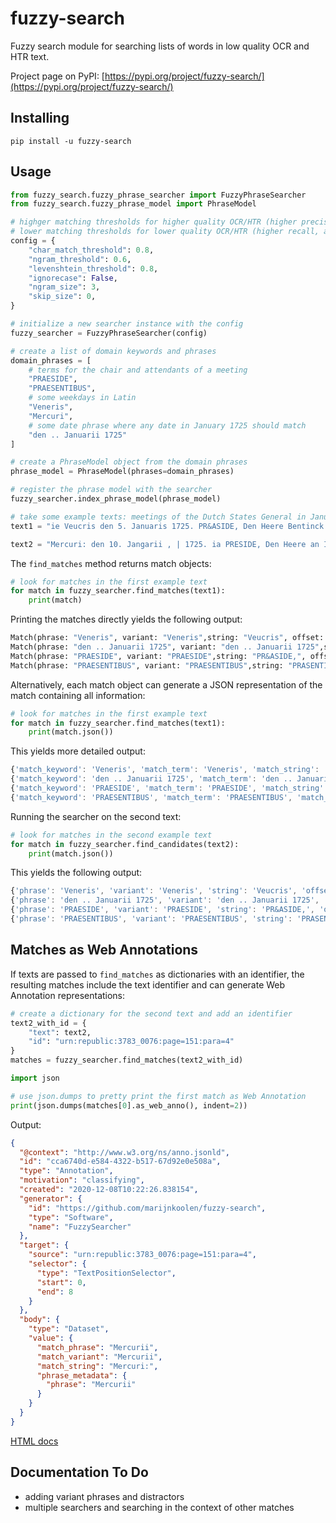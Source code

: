 # fuzzy-search
Fuzzy search module for searching lists of words in low quality OCR and HTR text.

Project page on PyPI: [https://pypi.org/project/fuzzy-search/](https://pypi.org/project/fuzzy-search/)

## Installing

```commandline
pip install -u fuzzy-search
```

## Usage

```python
from fuzzy_search.fuzzy_phrase_searcher import FuzzyPhraseSearcher
from fuzzy_search.fuzzy_phrase_model import PhraseModel

# highger matching thresholds for higher quality OCR/HTR (higher precision, recall should be good anyway)
# lower matching thresholds for lower quality OCR/HTR (higher recall, as that's the main problem)
config = {
    "char_match_threshold": 0.8,
    "ngram_threshold": 0.6,
    "levenshtein_threshold": 0.8,
    "ignorecase": False,
    "ngram_size": 3,
    "skip_size": 0,
}

# initialize a new searcher instance with the config
fuzzy_searcher = FuzzyPhraseSearcher(config)

# create a list of domain keywords and phrases
domain_phrases = [
    # terms for the chair and attendants of a meeting
    "PRAESIDE",
    "PRAESENTIBUS",
    # some weekdays in Latin
    "Veneris", 
    "Mercuri",
    # some date phrase where any date in January 1725 should match
    "den .. Januarii 1725"
]

# create a PhraseModel object from the domain phrases
phrase_model = PhraseModel(phrases=domain_phrases)

# register the phrase model with the searcher
fuzzy_searcher.index_phrase_model(phrase_model)

# take some example texts: meetings of the Dutch States General in January 1725
text1 = "ie Veucris den 5. Januaris 1725. PR&ASIDE, Den Heere Bentinck. PRASENTIEBUS, De Heeren Jan Welderen , van Dam, Torck , met een extraordinaris Gedeputeerde uyt de Provincie van Gelderlandt. Van Maasdam , vanden Boeizelaar , Raadtpenfionaris van Hoornbeeck , met een extraordinaris Gedeputeerde uyt de Provincie van Hollandt ende Welt-Vrieslandt. Velters, Ockere , Noey; van Hoorn , met een extraordinaris Gedeputeerde uyt de Provincie van Zeelandt. Van Renswoude , van Voor{t. Van Schwartzenbergh, vander Waayen, Vegilin Van I{elmuden. Van Iddekinge ‚ van Tamminga."

text2 = "Mercuri: den 10. Jangarii , | 1725. ia PRESIDE, Den Heere an Iddekinge. PRA&SENTIBUS, De Heeren /an Welderen , van Dam, van Wynbergen, Torck, met een extraordinaris Gedeputeerde uyt de Provincie van Gelderland. Van Maasdam , Raadtpenfionaris van Hoorn=beeck. Velters, Ockerfe, Noey. Taats van Amerongen, van Renswoude. Vander Waasen , Vegilin, ’ Bentinck, van I(elmaden. Van Tamminga."

```

The `find_matches` method returns match objects:

```python
# look for matches in the first example text
for match in fuzzy_searcher.find_matches(text1):
    print(match)
```

Printing the matches directly yields the following output:
```python
Match(phrase: "Veneris", variant: "Veneris",string: "Veucris", offset: 3)
Match(phrase: "den .. Januarii 1725", variant: "den .. Januarii 1725",string: "den 5. Januaris 1725.", offset: 11)
Match(phrase: "PRAESIDE", variant: "PRAESIDE",string: "PR&ASIDE,", offset: 33)
Match(phrase: "PRAESENTIBUS", variant: "PRAESENTIBUS",string: "PRASENTIEBUS,", offset: 63)
```

Alternatively, each match object can generate a JSON representation of the match containing all information:

```python
# look for matches in the first example text
for match in fuzzy_searcher.find_matches(text1):
    print(match.json())
```

This yields more detailed output:

```js
{'match_keyword': 'Veneris', 'match_term': 'Veneris', 'match_string': 'Veucris', 'match_offset': 3, 'char_match': 0.7142857142857143, 'ngram_match': 0.625, 'levenshtein_distance': 0.7142857142857143}
{'match_keyword': 'den .. Januarii 1725', 'match_term': 'den .. Januarii 1725', 'match_string': 'den 5. Januaris 1725', 'match_offset': 11, 'char_match': 0.9, 'ngram_match': 0.8095238095238095, 'levenshtein_distance': 0.9}
{'match_keyword': 'PRAESIDE', 'match_term': 'PRAESIDE', 'match_string': 'PR&ASIDE', 'match_offset': 33, 'char_match': 0.875, 'ngram_match': 0.6666666666666666, 'levenshtein_distance': 0.75}
{'match_keyword': 'PRAESENTIBUS', 'match_term': 'PRAESENTIBUS', 'match_string': 'PRASENTIEBUS', 'match_offset': 63, 'char_match': 1.0, 'ngram_match': 0.7692307692307693, 'levenshtein_distance': 0.8333333333333334}
```

Running the searcher on the second text:

```python
# look for matches in the second example text
for match in fuzzy_searcher.find_candidates(text2):
    print(match.json())
```

This yields the following output:

```js
{'phrase': 'Veneris', 'variant': 'Veneris', 'string': 'Veucris', 'offset': 3, 'match_scores': {'char_match': 0.7142857142857143, 'ngram_match': 0.625, 'levenshtein_similarity': 0.7142857142857143}}
{'phrase': 'den .. Januarii 1725', 'variant': 'den .. Januarii 1725', 'string': 'den 5. Januaris 1725.', 'offset': 11, 'match_scores': {'char_match': 0.95, 'ngram_match': 0.7619047619047619, 'levenshtein_similarity': 0.8571428571428572}}
{'phrase': 'PRAESIDE', 'variant': 'PRAESIDE', 'string': 'PR&ASIDE,', 'offset': 33, 'match_scores': {'char_match': 0.875, 'ngram_match': 0.5555555555555556, 'levenshtein_similarity': 0.6666666666666667}}
{'phrase': 'PRAESENTIBUS', 'variant': 'PRAESENTIBUS', 'string': 'PRASENTIEBUS,', 'offset': 63, 'match_scores': {'char_match': 1.0, 'ngram_match': 0.6923076923076923, 'levenshtein_similarity': 0.7692307692307692}}
```

## Matches as Web Annotations

If texts are passed to `find_matches` as dictionaries with an identifier, the resulting matches
include the text identifier and can generate Web Annotation representations:

```python
# create a dictionary for the second text and add an identifier
text2_with_id = {
    "text": text2,
    "id": "urn:republic:3783_0076:page=151:para=4"
}
matches = fuzzy_searcher.find_matches(text2_with_id)

import json

# use json.dumps to pretty print the first match as Web Annotation
print(json.dumps(matches[0].as_web_anno(), indent=2))
```

Output:

```json
{
  "@context": "http://www.w3.org/ns/anno.jsonld",
  "id": "cca6740d-e584-4322-b517-67d92e0e508a",
  "type": "Annotation",
  "motivation": "classifying",
  "created": "2020-12-08T10:22:26.838154",
  "generator": {
    "id": "https://github.com/marijnkoolen/fuzzy-search",
    "type": "Software",
    "name": "FuzzySearcher"
  },
  "target": {
    "source": "urn:republic:3783_0076:page=151:para=4",
    "selector": {
      "type": "TextPositionSelector",
      "start": 0,
      "end": 8
    }
  },
  "body": {
    "type": "Dataset",
    "value": {
      "match_phrase": "Mercurii",
      "match_variant": "Mercurii",
      "match_string": "Mercuri:",
      "phrase_metadata": {
        "phrase": "Mercurii"
      }
    }
  }
}
```

[HTML docs](html_docs/index.html)


## Documentation To Do

- adding variant phrases and distractors
- multiple searchers and searching in the context of other matches
